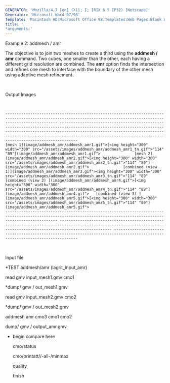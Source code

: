 ```yaml
---
GENERATOR: 'Mozilla/4.7 [en] (X11; I; IRIX 6.5 IP32) [Netscape]'
Generator: 'Microsoft Word 97/98'
Template: 'Macintosh HD:Microsoft Office 98:Templates:Web Pages:Blank Web Page'
title: '
*arguments:'
---
```


 Example 2: addmesh / amr

  The objective is to join two meshes to create a third using the
  **addmesh / amr** command.
  Two cubes, one smaller than the other, each having a different grid
  resolution are combined. The **amr** option finds the intersection
  and refines one mesh to interface with the boundary of the other
  mesh using adaptive mesh refinement.

   
 
  Output Images

   
 
    ------------------------------------------------------------------------------------------------------------------------------------------------------------------- ------------------------------------------------------------------------------------------------------------------------------------------------------------------- ----------------------------------------------------------------------------------------------------------------------------
    [mesh 1](image/addmesh_amr/addmesh_amr1.gif">[<img height="300" width="300" src="/assets/images/addmesh_amr/addmesh_amr1_tn.gif">"114" "89"](image/addmesh_amr/addmesh_amr1.gif">               [mesh 2](image/addmesh_amr/addmesh_amr2.gif">[<img height="300" width="300" src="/assets/images/addmesh_amr/addmesh_amr2_tn.gif">"114" "89"](image/addmesh_amr/addmesh_amr2.gif">               [combined (view 1)](image/addmesh_amr/addmesh_amr3.gif"><img height="300" width="300" src="/assets/images/addmesh_amr/addmesh_amr3_tn.gif">"114" "89"
    [combined (view 2) ](image/addmesh_amr/addmesh_amr4.gif">[<img height="300" width="300" src="/assets/images/addmesh_amr/addmesh_amr4_tn.gif">"114" "89"](image/addmesh_amr/addmesh_amr4.gif">   [combined (view 3) ](image/addmesh_amr/addmesh_amr5.gif">[<img height="300" width="300" src="/assets/images/addmesh_amr/addmesh_amr5_tn.gif">"114" "89"](image/addmesh_amr/addmesh_amr5.gif">   
    ------------------------------------------------------------------------------------------------------------------------------------------------------------------- ------------------------------------------------------------------------------------------------------------------------------------------------------------------- ----------------------------------------------------------------------------------------------------------------------------
 
  

   
 
  Input file

  
*TEST addmesh/amr (lagrit\_input\_amr)

  read gmv input\_mesh1.gmv cmo1

  
*dump/ gmv / out\_mesh1.gmv

  read gmv input\_mesh2.gmv cmo2

  
*dump/ gmv / out\_mesh2.gmv

  addmesh amr cmo3 cmo1 cmo2

  dump/ gmv / output\_amr.gmv

  
* begin compare here

  cmo/status

  cmo/printatt//-all-/minmax

  quality

  finish
